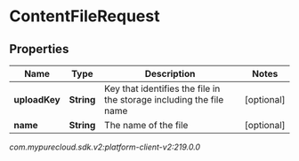 # ContentFileRequest


## Properties

| Name | Type | Description | Notes |
| ------------ | ------------- | ------------- | ------------- |
| **uploadKey** | **String** | Key that identifies the file in the storage including the file name |  [optional] |
| **name** | **String** | The name of the file |  [optional] |




_com.mypurecloud.sdk.v2:platform-client-v2:219.0.0_
